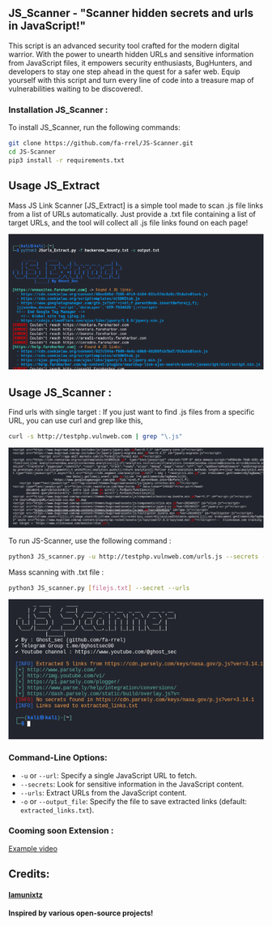## JS_Scanner - "Scanner hidden secrets and urls in JavaScript!"

This script is an advanced security tool crafted for the modern digital warrior. With the power to unearth hidden URLs and sensitive information from JavaScript files, it empowers security enthusiasts, BugHunters, and developers to stay one step ahead in the quest for a safer web. Equip yourself with this script and turn every line of code into a treasure map of vulnerabilities waiting to be discovered!.

### Installation JS_Scanner :

To install JS_Scanner, run the following commands:

```bash
git clone https://github.com/fa-rrel/JS-Scanner.git
cd JS-Scanner
pip3 install -r requirements.txt
```

## Usage JS_Extract
Mass JS Link Scanner [JS_Extract] is a simple tool made to scan .js file links from a list of URLs automatically. Just provide a .txt file containing a list of target URLs, and the tool will collect all .js file links found on each page!
<p align="center">
<img src="screenshot3.png" alt="JS_Scanner"/>
</p>

## Usage JS_Scanner :

Find urls with single target :
If you just want to find .js files from a specific URL, you can use curl and grep like this,
```bash
curl -s http://testphp.vulnweb.com | grep "\.js"
```
<p align="center">
<img src="screenshot2.png" alt="JS_Scanner"/>
</p>
To run JS-Scanner, use the following command :

```bash
python3 JS_scanner.py -u http://testphp.vulnweb.com/urls.js --secrets --urls
```
Mass scanning with .txt file :
```bash
python3 JS_scanner.py [filejs.txt] --secret --urls
```

<p align="center">
<img src="screenshot.png" alt="JS_Scanner"/>
</p>

### Command-Line Options:
- `-u` or `--url`: Specify a single JavaScript URL to fetch.
- `--secrets`: Look for sensitive information in the JavaScript content.
- `--urls`: Extract URLs from the JavaScript content.
- `-o` or `--output_file`: Specify the file to save extracted links (default: `extracted_links.txt`).

### Cooming soon Extension :
[Example video](https://raw.githubusercontent.com/fa-rrel/JS-Scanner/main/JS%20Extractor.mp4)

## Credits:
#### [Iamunixtz](https://github.com/iamunixtz)
#### Inspired by various open-source projects!
